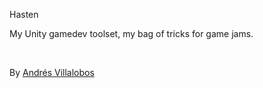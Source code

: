 Hasten

My Unity gamedev toolset, my bag of tricks for game jams.

<br>

By [Andrés Villalobos](twitter.com/matnesis)
